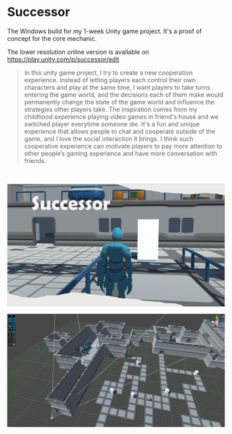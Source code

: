 # Successor
The Windows build for my 1-week Unity game project. It's a proof of concept for the core mechanic.

The lower resolution online version is available on https://play.unity.com/p/successor/edit

> In this unity game project, I try to create a new cooperation experience. Instead of letting players each control their own characters and play at the same time, I want players to take turns entering the game world, and the decisions each of them make would permanently change the state of the game world and influence the strategies other players take. The inspiration comes from my childhood experience playing video games in friend's house and we switched player everytime someone die. It's a fun and unique experience that allows people to chat and cooperate outside of the game, and I love the social interaction it brings. I think such cooperative experience can motivate players to pay more attention to other people’s gaming experience and have more conversation with friends.
<br/>

![alt text](https://github.com/Weisheng-Li/Successor/blob/main/cover_page.PNG?raw=true)

![alt text](https://github.com/Weisheng-Li/Successor/blob/main/level_design.PNG?raw=true)
